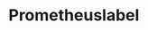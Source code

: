 <!-- This README file is going to be the one displayed on the Grafana.com website for your plugin -->

# Prometheuslabel


